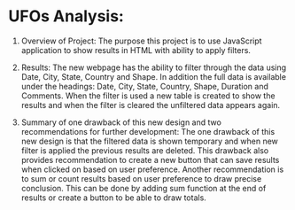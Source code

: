 # UFOs Analysis:

1.	Overview of Project: The purpose this project is to use JavaScript application to show results in HTML with ability to apply filters. 

2.	Results: The new webpage has the ability to filter through the data using Date, City, State, Country and Shape. In addition the full data is available under the headings: Date, City, State, Country, Shape, Duration and Comments. When the filter is used a new table is created to show the results and when the filter is cleared the unfiltered data appears again. 

3.	Summary of one drawback of this new design and two recommendations for further development: The one drawback of this new design is that the filtered data is shown temporary and when new filter is applied the previous results are deleted. This drawback also provides recommendation to create a new button that can save results when clicked on based on user preference. Another recommendation is to sum or count results based on user preference to draw precise conclusion. This can be done by adding sum function at the end of results or create a button to be able to draw totals.
